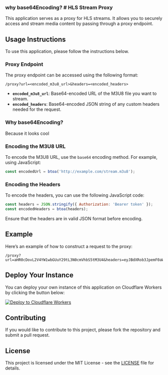 ### why base64Encoding? # HLS Stream Proxy

This application serves as a proxy for HLS streams. It allows you to securely access and stream media content by passing through a proxy endpoint.

## Usage Instructions

To use this application, please follow the instructions below.

### Proxy Endpoint

The proxy endpoint can be accessed using the following format:

```
/proxy?url=<encoded_m3u8_url>&headers=<encoded_headers>
```

- **`encoded_m3u8_url`**: Base64-encoded URL of the M3U8 file you want to stream.
- **`encoded_headers`**: Base64-encoded JSON string of any custom headers needed for the request.

### Why base64Encoding?

Because it looks cool

### Encoding the M3U8 URL

To encode the M3U8 URL, use the `base64` encoding method. For example, using JavaScript:

```javascript
const encodedUrl = btoa('http://example.com/stream.m3u8');
```

### Encoding the Headers

To encode the headers, you can use the following JavaScript code:

```javascript
const headers = JSON.stringify({ Authorization: 'Bearer token' });
const encodedHeaders = btoa(headers);
```

Ensure that the headers are in valid JSON format before encoding.

## Example

Here’s an example of how to construct a request to the proxy:

```
/proxy?url=aHR0cDovL2V4YW1wbGUuY29tL3N0cmVhbS5tM3U4&headers=eyJBdXRob3JpemF0aW9uIjoiQmVhcmVyIHRva2VuIn0=
```

## Deploy Your Instance

You can deploy your own instance of this application on Cloudflare Workers by clicking the button below:

[![Deploy to Cloudflare Workers](https://deploy.workers.cloudflare.com/button)](https://deploy.workers.cloudflare.com/?url=https://github.com/Toasty360/Roxy)

## Contributing

If you would like to contribute to this project, please fork the repository and submit a pull request.

## License

This project is licensed under the MIT License - see the [LICENSE](LICENSE) file for details.
